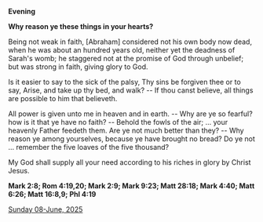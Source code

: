 **Evening**

**Why reason ye these things in your hearts?**
 
Being not weak in faith, [Abraham] considered not his own body now dead, when he was about an hundred years old, neither yet the deadness of Sarah's womb; he staggered not at the promise of God through unbelief; but was strong in faith, giving glory to God.
 
Is it easier to say to the sick of the palsy, Thy sins be forgiven thee or to say, Arise, and take up thy bed, and walk? -- If thou canst believe, all things are possible to him that believeth.
 
All power is given unto me in heaven and in earth. -- Why are ye so fearful? how is it that ye have no faith? -- Behold the fowls of the air; ... your heavenly Father feedeth them. Are ye not much better than they? -- Why reason ye among yourselves, because ye have brought no bread? Do ye not ... remember the five loaves of the five thousand?
 
My God shall supply all your need according to his riches in glory by Christ Jesus.  

**Mark 2:8; Rom 4:19,20; Mark 2:9; Mark 9:23; Matt 28:18; Mark 4:40; Matt 6:26; Matt 16:8,9; Phl 4:19**

[Sunday 08-June, 2025](https://t.me/daily_light)

